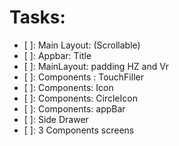 # Tasks:

- [ ]: Main Layout: (Scrollable)
- [ ]: Appbar: Title
- [ ]: MainLayout: padding HZ and Vr
- [ ]: Components : TouchFiller
- [ ]: Components: Icon
- [ ]: Components: CircleIcon
- [ ]: Components: appBar
- [ ]: Side Drawer
- [ ]: 3 Components screens
